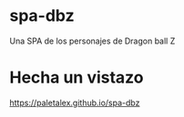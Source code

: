 # spa-dbz
Una SPA de los personajes de Dragon ball Z
# Hecha un vistazo
https://paletalex.github.io/spa-dbz


